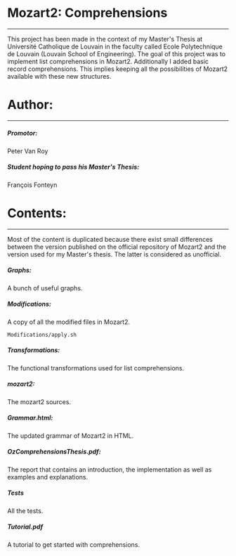 # Mozart2: Comprehensions
--- 
This project has been made in the context of my Master's Thesis at Université Catholique de Louvain in the faculty called Ecole Polytechnique de Louvain (Louvain School of Engineering).
The goal of this project was to implement list comprehensions in Mozart2. Additionally I added basic record comprehensions. This implies keeping all the possibilities of Mozart2 available with these new structures.

# Author:
---
##### Promotor:
Peter Van Roy
##### Student hoping to pass his Master's Thesis:
François Fonteyn

# Contents:
---
Most of the content is duplicated because there exist small differences between the version published on the official repository of Mozart2 and the version used for my Master's thesis. The latter is considered as unofficial.

##### Graphs:          
A bunch of useful graphs.
##### Modifications:
A copy of all the modified files in Mozart2.

    Modifications/apply.sh
##### Transformations: 
The functional transformations used for list comprehensions.
##### mozart2: 
The mozart2 sources.
##### Grammar.html: 
The updated grammar of Mozart2 in HTML.
##### OzComprehensionsThesis.pdf:      
The report that contains an introduction, the implementation as well as examples and explanations.
##### Tests
All the tests.
##### Tutorial.pdf
A tutorial to get started with comprehensions.
